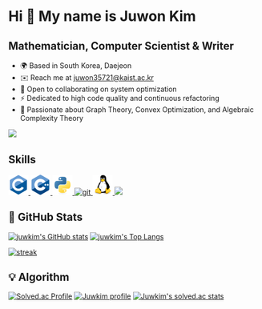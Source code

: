 Hi 👋 My name is Juwon Kim
===========================

Mathematician, Computer Scientist & Writer
-------------

* 🌍  Based in South Korea, Daejeon
* ✉️  Reach me at [juwon35721@kaist.ac.kr](mailto:juwon35721@kaist.ac.kr)
* 🤝  Open to collaborating on system optimization
* ⚡  Dedicated to high code quality and continuous refactoring
* 💬 Passionate about Graph Theory, Convex Optimization, and Algebraic Complexity Theory

<a href="https://www.github.com/juwkim" target="_blank" rel="noreferrer">
  <img src="https://img.shields.io/github/followers/juwkim?logo=github&style=for-the-badge&color=0891b2&labelColor=1c1917" /></a>

## Skills
<p align="left">
<a href="https://www.cprogramming.com/" target="_blank" rel="noreferrer">
<img src="https://raw.githubusercontent.com/devicons/devicon/master/icons/c/c-original.svg" alt="c" width="40" height="40"/> </a>
<a href="https://www.w3schools.com/cpp/" target="_blank" rel="noreferrer">
<img src="https://raw.githubusercontent.com/devicons/devicon/master/icons/cplusplus/cplusplus-original.svg" alt="cplusplus" width="40" height="40"/> </a>
<a href="https://www.python.org" target="_blank" rel="noreferrer">
<img src="https://raw.githubusercontent.com/devicons/devicon/master/icons/python/python-original.svg" alt="python" width="40" height="40"/> </a>
<a href="https://git-scm.com/" target="_blank" rel="noreferrer">
<img src="https://www.vectorlogo.zone/logos/git-scm/git-scm-icon.svg" alt="git" width="40" height="40"/> </a>
<a href="https://www.linux.org/" target="_blank" rel="noreferrer">
<img src="https://raw.githubusercontent.com/devicons/devicon/master/icons/linux/linux-original.svg" alt="linux" width="40" height="40"/> </a>
<a href="https://hits.seeyoufarm.com">
<img src="https://hits.seeyoufarm.com/api/count/incr/badge.svg?url=https%3A%2F%2Fgithub.com%2Fjuwkim%2Fjuwkim&count_bg=%2379C83D&title_bg=%23555555&icon=&icon_color=%23E7E7E7&title=hits&edge_flat=false"/> </a>
</p>

## 📗 GitHub Stats
[![juwkim's GitHub stats](https://github-readme-stats.vercel.app/api?username=juwkim&show_icons=true&theme=solarized-light)](https://github.com/juwkim)
[![juwkim's Top Langs](https://github-readme-stats.vercel.app/api/top-langs/?username=juwkim&theme=solarized-light&langs_count=5&exclude_repo=Awesome-CV,juwkim.github.io,productive-box&hide=Roff)](https://github.com/juwkim)

[![streak](https://github-readme-streak-stats.herokuapp.com/?user=juwkim&theme=calm)](https://github.com/juwkim)

## 💡 Algorithm
[![Solved.ac Profile](http://mazassumnida.wtf/api/v2/generate_badge?boj=faang12594)](https://solved.ac/faang12594)
[![Juwkim profile](http://mazandi.herokuapp.com/api?handle=faang12594&theme=warm)](https://www.acmicpc.net/user/faang12594)
[![Juwkim's solved.ac stats](https://github-readme-solvedac.hyp3rflow.vercel.app/api/?handle=faang12594)](https://solved.ac/faang12594)
